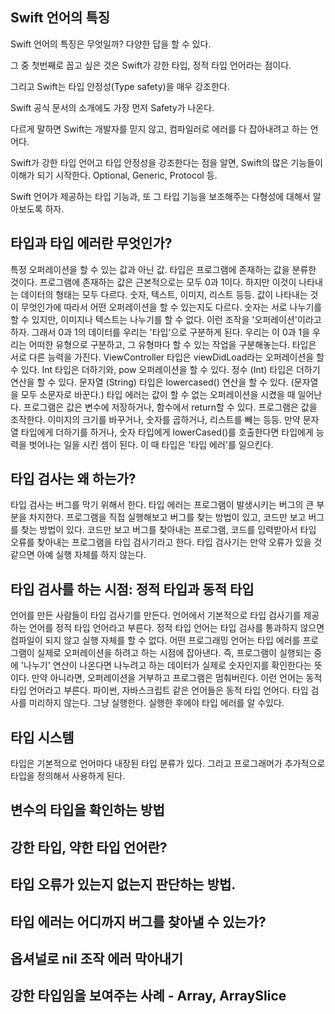 ## Swift 언어의 특징

Swift 언어의 특징은 무엇일까? 
다양한 답을 할 수 있다.

그 중 첫번째로 꼽고 싶은 것은 Swift가 강한 타입, 정적 타입 언어라는 점이다.

그리고 Swift는 타입 안정성(Type safety)을 매우 강조한다.

Swift 공식 문서의 소개에도 가장 먼저 Safety가 나온다.

다르게 말하면 Swift는 개발자를 믿지 않고, 컴파일러로 에러를 다 잡아내려고 하는 언어다.

Swift가 강한 타입 언어고 타입 안정성을 강조한다는 점을 알면, Swift의 많은 기능들이 이해가 되기 시작한다.
Optional, Generic, Protocol 등.

Swift 언어가 제공하는 타입 기능과, 또 그 타입 기능을 보조해주는 다형성에 대해서 알아보도록 하자.

 
## 타입과 타입 에러란 무엇인가?

특정 오퍼레이션을 할 수 있는 값과 아닌 값.
타입은 프로그램에 존재하는 값을 분류한 것이다.
프로그램에 존재하는 값은 근본적으로는 모두 0과 1이다.
하지만 이것이 나타내는 데이터의 형태는 모두 다르다. 숫자, 텍스트, 이미지, 리스트 등등.
값이 나타내는 것이 무엇인가에 따라서 어떤 오퍼레이션을 할 수 있는지도 다르다. 
숫자는 서로 나누기를 할 수 있지만, 이미지나 텍스트는 나누기를 할 수 없다.
이런 조작을 '오퍼레이션'이라고 하자.
그래서 0과 1의 데이터를 우리는 '타입'으로 구분하게 된다.
우리는 이 0과 1을 우리는 어떠한 유형으로 구분하고, 그 유형마다 할 수 있는 작업을 구분해놓는다.
타입은 서로 다른 능력을 가진다.
ViewController 타입은 viewDidLoad라는 오퍼레이션을 할 수 있다.
Int 타입은 더하기와, pow 오퍼레이션을 할 수 있다.
정수 (Int) 타입은 더하기 연산을 할 수 있다. 
문자열 (String) 타입은 lowercased() 연산을 할 수 있다. (문자열을 모두 소문자로 바꾼다.)
타입 에러는 값이 할 수 없는 오퍼레이션을 시켰을 때 일어난다. 
프로그램은 값은 변수에 저장하거나, 함수에서 return할 수 있다.
프로그램은 값을 조작한다. 이미지의 크기를 바꾸거나, 숫자를 곱하거나, 리스트를 빼는 등등.
만약 문자열 타입에게 더하기를 하거나, 숫자 타입에게 lowerCased()를 호출한다면 타입에게 능력을 벗어나는 일을 시킨 셈이 된다.
이 때 타입은 '타입 에러'를 일으킨다.

## 타입 검사는 왜 하는가?
타입 검사는 버그를 막기 위해서 한다.
타입 에러는 프로그램이 발생시키는 버그의 큰 부분을 차지한다.
프로그램을 직접 실행해보고 버그를 찾는 방법이 있고, 코드만 보고 버그를 찾는 방법이 있다. 
코드만 보고 버그를 찾아내는 프로그램, 
코드를 입력받아서 타입 오류를 찾아내는 프로그램을 타입 검사기라고 한다.
타입 검사기는 만약 오류가 있을 것 같으면 아예 실행 자체를 하지 않는다.

## 타입 검사를 하는 시점: 정적 타입과 동적 타입
언어를 만든 사람들이 타입 검사기를 만든다.
언어에서 기본적으로 타입 검사기를 제공하는 언어를 정적 타입 언어라고 부른다.
정적 타입 언어는 타입 검사를 통과하지 않으면 컴파일이 되지 않고 실행 자체를 할 수 없다.
어떤 프로그래밍 언어는 타입 에러를 프로그램이 실제로 오퍼레이션을 하려고 하는 시점에 잡아낸다. 즉, 프로그램이 실행되는 중에 '나누기' 연산이 나온다면 나누려고 하는 데이터가 실제로 숫자인지를 확인한다는 뜻이다. 만약 아니라면, 오퍼레이션을 거부하고 프로그램은 멈춰버린다. 
이런 언어는 동적 타입 언어라고 부른다.
파이썬, 자바스크립트 같은 언어들은 동적 타입 언어다. 타입 검사를 미리하지 않는다. 그냥 실행한다.
실행한 후에야 타입 에러를 알 수있다.

## 타입 시스템
타입은 기본적으로 언어마다 내장된 타입 분류가 있다.
그리고 프로그래머가 추가적으로 타입을 정의해서 사용하게 된다.


## 변수의 타입을 확인하는 방법

## 강한 타입, 약한 타입 언어란?

## 타입 오류가 있는지 없는지 판단하는 방법.

## 타입 에러는 어디까지 버그를 찾아낼 수 있는가?

## 옵셔널로 nil 조작 에러 막아내기

## 강한 타입임을 보여주는 사례 - Array, ArraySlice


